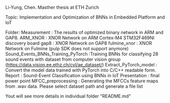 Li-Yung, Chen. Masther thesis at ETH Zurich

Topic: Implementation and Optimization of BNNs in Embedded Platform and IoT

Folder:
	Measurement			: The results of optimized binary network in ARM and GAP8.
	ARM_XNOR				: XNOR Network on ARM Cortex-M4 STM32F469NI discovery board
	gap8					: XNOR Network on GAP8
	fulmine_xnor			: XNOR Network on Fulmine (pulp SDK does not support anymore)
	Sound_Events_BNNs_Training_PyTorch	:Training BNNs for classifying 28 sound events with dataset from computer vision group (https://data.vision.ee.ethz.ch/cvl/ae_dataset/)
	Extract_PyTorch_model   : Convert the model data trained with PyTorch into C/C++ readable form.
	Report                  : Sound-Event Classification using BNNs in IoT
	Presentation            : final power point
	MFCC_preprocessing      : Generating the MFCCs feature maps from .wav data. Please select dataset path and generate a file list


Yout will see more details in individual folder "README.md"
	
	
